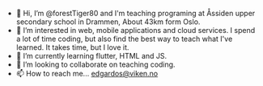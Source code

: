 - 👋 Hi, I’m @forestTiger80 and I'm teaching programing at Åssiden upper secondary school in Drammen,  About 43km form Oslo.
- 👀 I’m interested in web, mobile applications and cloud services. I spend a lot of time coding, but also find the best way to teach what I've learned. It takes time, but I love it.
- 🌱 I’m currently learning flutter, HTML and JS.
- 💞️ I’m looking to collaborate on teaching coding.
- 📫 How to reach me... edgardos@viken.no

<!---
forestTiger80/forestTiger80 is a ✨ special ✨ repository because its `README.md` (this file) appears on your GitHub profile.
You can click the Preview link to take a look at your changes.
--->
